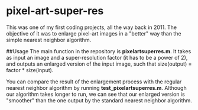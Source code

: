 # pixel-art-super-res
This was one of my first coding projects, all the way back in 2011. The objective of it was to enlarge pixel-art images in a "better" way than the simple nearest neighbor algorithm.

##Usage
The main function in the repository is **pixelartsuperres.m**. It takes as input an image and a super-resolution factor (it has to be a power of 2), and outputs an enlarged version of the input image, such that size(output) = factor * size(input). 

You can compare the result of the enlargement process with the regular nearest neighbor algorithm by running **test_pixelartsuperres.m**. Although our algorithm takes longer to run, we can see that our enlarged version is "smoother" than the one output by the standard nearest neighbor algorithm.
